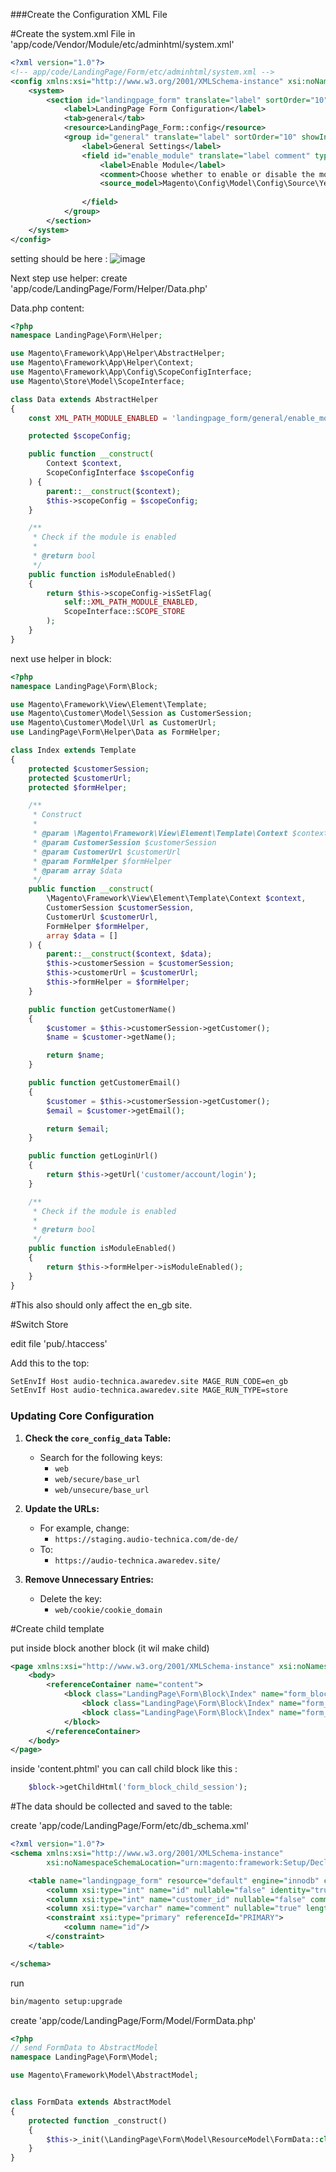###Create the Configuration XML File

#Create the system.xml File in 'app/code/Vendor/Module/etc/adminhtml/system.xml'

```xml
<?xml version="1.0"?>
<!-- app/code/LandingPage/Form/etc/adminhtml/system.xml -->
<config xmlns:xsi="http://www.w3.org/2001/XMLSchema-instance" xsi:noNamespaceSchemaLocation="urn:magento:framework:Config/etc/system_file.xsd">
    <system>
        <section id="landingpage_form" translate="label" sortOrder="10" showInDefault="1" showInWebsite="1" showInStore="1">
            <label>LandingPage Form Configuration</label>
            <tab>general</tab>
            <resource>LandingPage_Form::config</resource>
            <group id="general" translate="label" sortOrder="10" showInDefault="1" showInWebsite="1" showInStore="1">
                <label>General Settings</label>
                <field id="enable_module" translate="label comment" type="select" sortOrder="10" showInDefault="1" showInWebsite="1" showInStore="1">
                    <label>Enable Module</label>
                    <comment>Choose whether to enable or disable the module.</comment>
                    <source_model>Magento\Config\Model\Config\Source\Yesno</source_model>
     
                </field>
            </group>
        </section>
    </system>
</config>
```

setting should be here :
![image](https://github.com/user-attachments/assets/2ea82d7d-9c0a-456c-a053-0c772bf83b32)



Next step use helper:
create 'app/code/LandingPage/Form/Helper/Data.php'

Data.php content:

```php
<?php
namespace LandingPage\Form\Helper;

use Magento\Framework\App\Helper\AbstractHelper;
use Magento\Framework\App\Helper\Context;
use Magento\Framework\App\Config\ScopeConfigInterface;
use Magento\Store\Model\ScopeInterface;

class Data extends AbstractHelper
{
    const XML_PATH_MODULE_ENABLED = 'landingpage_form/general/enable_module';

    protected $scopeConfig;

    public function __construct(
        Context $context,
        ScopeConfigInterface $scopeConfig
    ) {
        parent::__construct($context);
        $this->scopeConfig = $scopeConfig;
    }

    /**
     * Check if the module is enabled
     *
     * @return bool
     */
    public function isModuleEnabled()
    {
        return $this->scopeConfig->isSetFlag(
            self::XML_PATH_MODULE_ENABLED,
            ScopeInterface::SCOPE_STORE
        );
    }
}
```

next use helper in block:
```php
<?php
namespace LandingPage\Form\Block;

use Magento\Framework\View\Element\Template;
use Magento\Customer\Model\Session as CustomerSession;
use Magento\Customer\Model\Url as CustomerUrl;
use LandingPage\Form\Helper\Data as FormHelper;

class Index extends Template
{
    protected $customerSession;
    protected $customerUrl;
    protected $formHelper;

    /**
     * Construct
     *
     * @param \Magento\Framework\View\Element\Template\Context $context
     * @param CustomerSession $customerSession
     * @param CustomerUrl $customerUrl
     * @param FormHelper $formHelper
     * @param array $data
     */
    public function __construct(
        \Magento\Framework\View\Element\Template\Context $context,
        CustomerSession $customerSession,
        CustomerUrl $customerUrl,
        FormHelper $formHelper,
        array $data = []
    ) {
        parent::__construct($context, $data);
        $this->customerSession = $customerSession;
        $this->customerUrl = $customerUrl;
        $this->formHelper = $formHelper;
    }

    public function getCustomerName()
    {
        $customer = $this->customerSession->getCustomer();
        $name = $customer->getName();

        return $name;
    }

    public function getCustomerEmail()
    {
        $customer = $this->customerSession->getCustomer();
        $email = $customer->getEmail();

        return $email;
    }

    public function getLoginUrl()
    {
        return $this->getUrl('customer/account/login');
    }

    /**
     * Check if the module is enabled
     *
     * @return bool
     */
    public function isModuleEnabled()
    {
        return $this->formHelper->isModuleEnabled();
    }
}
```

#This also should only affect the en_gb site.

#Switch Store

edit file 'pub/.htaccess'

Add this to the top:
```bash
SetEnvIf Host audio-technica.awaredev.site MAGE_RUN_CODE=en_gb
SetEnvIf Host audio-technica.awaredev.site MAGE_RUN_TYPE=store
```



### Updating Core Configuration

1. **Check the `core_config_data` Table:**
   - Search for the following keys:
     - `web`
     - `web/secure/base_url`
     - `web/unsecure/base_url`

2. **Update the URLs:**
   - For example, change:
     - `https://staging.audio-technica.com/de-de/`
   - To:
     - `https://audio-technica.awaredev.site/`

3. **Remove Unnecessary Entries:**
   - Delete the key:
     - `web/cookie/cookie_domain`
    
#Create child template 

put inside block another block (it wil make child)
```xml
<page xmlns:xsi="http://www.w3.org/2001/XMLSchema-instance" xsi:noNamespaceSchemaLocation="urn:magento:framework:View/Layout/etc/page_configuration.xsd">
    <body>
        <referenceContainer name="content">
            <block class="LandingPage\Form\Block\Index" name="form_block" template="LandingPage_Form::content.phtml">
                <block class="LandingPage\Form\Block\Index" name="form_block_child_disabled" template="LandingPage_Form::disabled.phtml"/>
                <block class="LandingPage\Form\Block\Index" name="form_block_child_session" template="LandingPage_Form::session.phtml"/>
            </block>   
        </referenceContainer>
    </body>
</page>
```

inside 'content.phtml' you can call child block like this :

```php
    $block->getChildHtml('form_block_child_session');
```

#The data should be collected and saved to the table:

create 'app/code/LandingPage/Form/etc/db_schema.xml'

```xml
<?xml version="1.0"?>
<schema xmlns:xsi="http://www.w3.org/2001/XMLSchema-instance"
        xsi:noNamespaceSchemaLocation="urn:magento:framework:Setup/Declaration/Schema/etc/schema.xsd">

    <table name="landingpage_form" resource="default" engine="innodb" comment="Landing Page Form Table">
        <column xsi:type="int" name="id" nullable="false" identity="true" unsigned="true" comment="Form ID"/>
        <column xsi:type="int" name="customer_id" nullable="false" comment="Customer ID"/>
        <column xsi:type="varchar" name="comment" nullable="true" length="255" comment="Comment"/>
        <constraint xsi:type="primary" referenceId="PRIMARY">
            <column name="id"/>
        </constraint>
    </table>

</schema>
```

run

```bash
bin/magento setup:upgrade
```


create 'app/code/LandingPage/Form/Model/FormData.php'
```php
<?php
// send FormData to AbstractModel
namespace LandingPage\Form\Model;

use Magento\Framework\Model\AbstractModel;


class FormData extends AbstractModel
{
    protected function _construct()
    {
        $this->_init(\LandingPage\Form\Model\ResourceModel\FormData::class);
    }
}
```






